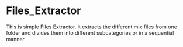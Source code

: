 # Files_Extractor
This is simple Files Extractor. it extracts the different mix files from one folder and divides them into different subcategories or in a sequential manner.

